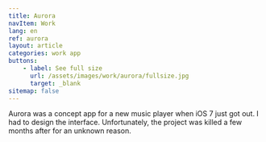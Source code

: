 ```yaml
---
title: Aurora
navItem: Work
lang: en
ref: aurora
layout: article
categories: work app
buttons:
    - label: See full size
      url: /assets/images/work/aurora/fullsize.jpg
      target: _blank
sitemap: false
---
```


Aurora was a concept app for a new music player when iOS 7 just got out. I had to design the interface. Unfortunately, the project was killed a few months after for an unknown reason.

